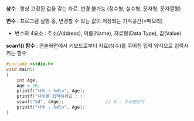**상수** : 항상 고정된 값을 갖는 자료. 변경 불가능 (정수형, 실수형, 문자형, 문자열형)

**변수** : 프로그램 실행 중, 변경할 수 있는 값이 저장되는 기억공간(=메모리)

- 변수의 4요소 : 주소(Address), 이름(Name), 자료형(Data Type), 값(Value)

**scanf() 함수** : 콘솔화면에서 키보드로부터 자료(상수)를 주어진 입력 양식으로 입력시키는 함수

```c
#include <stdio.h>
void main()
{
	int Age;
	Age = 20;
	printf("나이 : %d\n", Age);
	printf("나이를 입력하세요 : );
	scanf("%d", &Age);                // & : 주소연산자
	printf("나이 : %d\n", Age);
}
```
